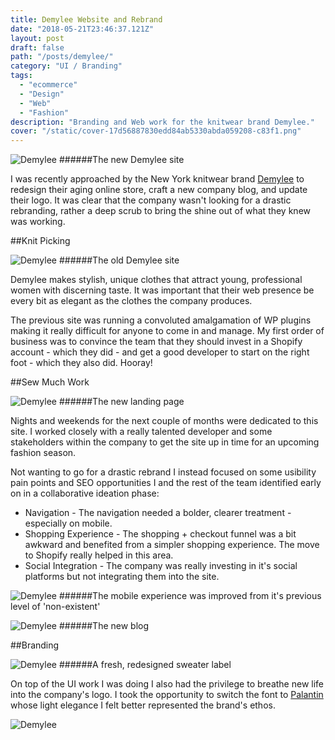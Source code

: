 ```yaml
---
title: Demylee Website and Rebrand
date: "2018-05-21T23:46:37.121Z"
layout: post
draft: false
path: "/posts/demylee/"
category: "UI / Branding"
tags:
  - "ecommerce"
  - "Design"
  - "Web"
  - "Fashion"
description: "Branding and Web work for the knitwear brand Demylee."
cover: "/static/cover-17d56887830edd84ab5330abda059208-c83f1.png"
---
```


![Demylee](./cover.png)
######The new Demylee site

I was recently approached by the New York knitwear brand [Demylee](https://www.instagram.com/demyleeny/) to redesign their aging online store, craft a new company blog, and update their logo. It was clear that the company wasn't looking for a drastic rebranding, rather a deep scrub to bring the shine out of what they knew was working. 

##Knit Picking

![Demylee](./old.png)
######The old Demylee site

Demylee makes stylish, unique clothes that attract young, professional women with discerning taste. It was important that their web presence be every bit as elegant as the clothes the company produces.

The previous site was running a convoluted amalgamation of WP plugins making it really difficult for anyone to come in and manage. My first order of business was to convince the team that they should invest in a Shopify account - which they did - and get a good developer to start on the right foot - which they also did. Hooray!


##Sew Much Work

![Demylee](./1.png)
######The new landing page

Nights and weekends for the next couple of months were dedicated to this site. I worked closely with a really talented developer and some stakeholders within the company to get the site up in time for an upcoming fashion season. 

Not wanting to go for a drastic rebrand I instead focused on some usibility pain points and SEO opportunities I and the rest of the team identified early on in a collaborative ideation phase:

* Navigation - The navigation needed a bolder, clearer treatment - especially on mobile.
* Shopping Experience - The shopping + checkout funnel was a bit awkward and benefited from a simpler shopping experience. The move to Shopify really helped in this area. 
* Social Integration - The company was really investing in it's social platforms but not integrating them into the site. 


![Demylee](./2.png)
######The mobile experience was improved from it's previous level of 'non-existent'

![Demylee](./3.png)
######The new blog

##Branding

![Demylee](./4.png)
######A fresh, redesigned sweater label

On top of the UI work I was doing I also had the privilege to breathe new life into the company's logo. I took the opportunity to switch the font to [Palantin](https://www.myfonts.com/fonts/mti/plantin/) whose light elegance I felt better represented the brand's ethos.

![Demylee](./5.png)